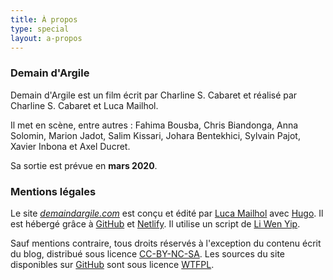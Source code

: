 ```yaml
---
title: À propos
type: special
layout: a-propos
---
```


### Demain d'Argile

Demain d'Argile est un film écrit par Charline S. Cabaret et réalisé par Charline S. Cabaret et Luca Mailhol.

Il met en scène, entre autres : Fahima Bousba, Chris Biandonga, Anna Solomin, Marion Jadot, Salim Kissari, Johara Bentekhici, Sylvain Pajot, Xavier Inbona et Axel Ducret.

Sa sortie est prévue en **mars 2020**.

### Mentions légales

Le site [*demaindargile.com*](https://demaindargile.com) est conçu et édité par [Luca Mailhol](http://lmailhol.fr) avec [Hugo](https://gohugo.io). Il est hébergé grâce à [GitHub](https://github.com/) et [Netlify](https://www.netlify.com). Il utilise un script de [Li Wen Yip](https://www.liwen.id.au/heg/).

Sauf mentions contraire, tous droits réservés à l'exception du contenu écrit du blog, distribué sous licence [CC-BY-NC-SA](https://creativecommons.org/licenses/by-nc-sa/3.0/fr/). Les sources du site disponibles sur [GitHub](https://github.com/lmailhol/demaindargile) sont sous licence [WTFPL](http://www.wtfpl.net).
